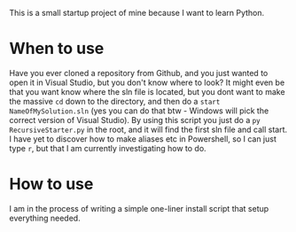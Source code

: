 This is a small startup project of mine because I want to learn Python.

# When to use
Have you ever cloned a repository from Github, and you just wanted to open it in Visual Studio, but you don't know where to look? It might even be that you want know where the sln file is located, but you dont want to make the massive `cd` down to the directory, and then do a `start NameOfMySolution.sln` (yes you can do that btw - Windows will pick the correct version of Visual Studio). By using this script you just do a `py RecursiveStarter.py` in the root, and it will find the first sln file and call start. I have yet to discover how to make aliases etc in Powershell, so I can just type `r`, but that I am currently investigating how to do.

# How to use
I am in the process of writing a simple one-liner install script that setup everything needed.